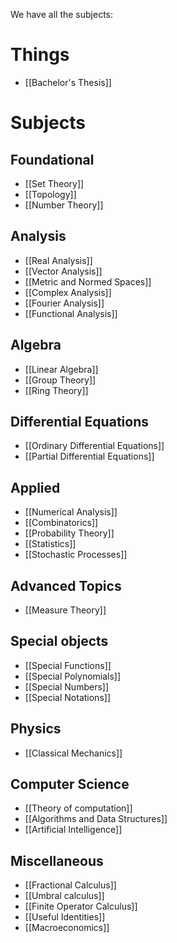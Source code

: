 We have all the subjects:

# Things
- [[Bachelor's Thesis]]
# Subjects
## Foundational
- [[Set Theory]]
- [[Topology]]
- [[Number Theory]]
## Analysis
- [[Real Analysis]]
- [[Vector Analysis]]
- [[Metric and Normed Spaces]]
- [[Complex Analysis]]
- [[Fourier Analysis]]
- [[Functional Analysis]]
## Algebra
- [[Linear Algebra]]
- [[Group Theory]]
- [[Ring Theory]]
## Differential Equations
- [[Ordinary Differential Equations]]
- [[Partial Differential Equations]]
## Applied
- [[Numerical Analysis]]
- [[Combinatorics]]
- [[Probability Theory]]
- [[Statistics]]
- [[Stochastic Processes]]
## Advanced Topics
- [[Measure Theory]]
## Special objects
- [[Special Functions]]
- [[Special Polynomials]]
- [[Special Numbers]]
- [[Special Notations]]
## Physics
- [[Classical Mechanics]]
## Computer Science
- [[Theory of computation]]
- [[Algorithms and Data Structures]]
- [[Artificial Intelligence]]
## Miscellaneous
- [[Fractional Calculus]]
- [[Umbral calculus]]
- [[Finite Operator Calculus]]
- [[Useful Identities]]
- [[Macroeconomics]]
